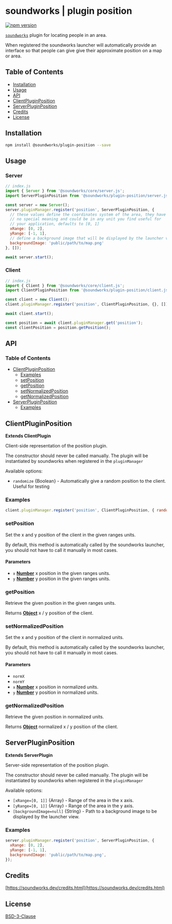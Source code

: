 # soundworks | plugin position

[![npm version](https://badge.fury.io/js/@soundworks%2Fplugin-position.svg)](https://badge.fury.io/js/@soundworks%2Fplugin-position)

[`soundworks`](https://soundworks.dev) plugin for locating people in an area.

When registered the soundworks launcher will automatically provide an interface so that people can give give their approximate position on a map or area.

## Table of Contents

<!-- toc -->

- [Installation](#installation)
- [Usage](#usage)
- [API](#api)
- [ClientPluginPosition](#clientpluginposition)
- [ServerPluginPosition](#serverpluginposition)
- [Credits](#credits)
- [License](#license)

<!-- tocstop -->

## Installation

```sh
npm install @soundworks/plugin-position --save
```

## Usage

### Server

```js
// index.js
import { Server } from '@soundworks/core/server.js';
import ServerPluginPosition from '@soundworks/plugin-position/server.js';

const server = new Server();
server.pluginManager.register('position', ServerPluginPosition, {
  // these values define the coordinates system of the area, they have
  // no special meaning and could be in any unit you find useful for
  // your application, defaults to [0, 1]
  xRange: [0, 2],
  yRange: [-1, 1],
  // define a background image that will be displayed by the launcher view
  backgroundImage: 'public/path/to/map.png'
}, []);

await server.start();
```

### Client

```js
// index.js
import { Client } from '@soundworks/core/client.js';
import ClientPluginPosition from '@soundworks/plugin-position/client.js';

const client = new Client();
client.pluginManager.register('position', ClientPluginPosition, {}, []);

await client.start();

const position = await client.pluginManager.get('position');
const clientPosition = position.getPosition();
```

## API

<!-- api -->
<!-- Generated by documentation.js. Update this documentation by updating the source code. -->

### Table of Contents

*   [ClientPluginPosition][1]
    *   [Examples][2]
    *   [setPosition][3]
    *   [getPosition][4]
    *   [setNormalizedPosition][5]
    *   [getNormalizedPosition][6]
*   [ServerPluginPosition][7]
    *   [Examples][8]

## ClientPluginPosition

**Extends ClientPlugin**

Client-side representation of the position plugin.

The constructor should never be called manually. The plugin will be
instantiated by soundworks when registered in the `pluginManager`

Available options:

*   `randomize` {Boolean} - Automatically give a random position to the client.
    Useful for testing

### Examples

```javascript
client.pluginManager.register('position', ClientPluginPosition, { randomize: true });
```

### setPosition

Set the x and y position of the client in the given ranges units.

By default, this method is automatically called by the soundworks launcher,
you should not have to call it manually in most cases.

#### Parameters

*   `x` **[Number][9]** x position in the given ranges units.
*   `y` **[Number][9]** y position in the given ranges units.

### getPosition

Retrieve the given position in the given ranges units.

Returns **[Object][10]** x / y position of the client.

### setNormalizedPosition

Set the x and y position of the client in normalized units.

By default, this method is automatically called by the soundworks launcher,
you should not have to call it manually in most cases.

#### Parameters

*   `normX` &#x20;
*   `normY` &#x20;
*   `x` **[Number][9]** x position in normalized units.
*   `y` **[Number][9]** y position in normalized units.

### getNormalizedPosition

Retrieve the given position in normalized units.

Returns **[Object][10]** normalized x / y position of the client.

## ServerPluginPosition

**Extends ServerPlugin**

Server-side representation of the position plugin.

The constructor should never be called manually. The plugin will be
instantiated by soundworks when registered in the `pluginManager`

Available options:

*   `[xRange=[0, 1]]` {Array} - Range of the area in the x axis.
*   `[yRange=[0, 1]]` {Array} - Range of the area in the y axis.
*   `[backgroundImage=null]` {String} - Path to a background image to be displayed
    by the launcher view.

### Examples

```javascript
server.pluginManager.register('position', ServerPluginPosition, {
  xRange: [0, 2],
  yRange: [-1, 1],
  backgroundImage: 'public/path/to/map.png',
});
```

[1]: #clientpluginposition

[2]: #examples

[3]: #setposition

[4]: #getposition

[5]: #setnormalizedposition

[6]: #getnormalizedposition

[7]: #serverpluginposition

[8]: #examples-1

[9]: https://developer.mozilla.org/docs/Web/JavaScript/Reference/Global_Objects/Number

[10]: https://developer.mozilla.org/docs/Web/JavaScript/Reference/Global_Objects/Object

<!-- apistop -->

## Credits

[https://soundworks.dev/credits.html](https://soundworks.dev/credits.html)

## License

[BSD-3-Clause](./LICENSE)
